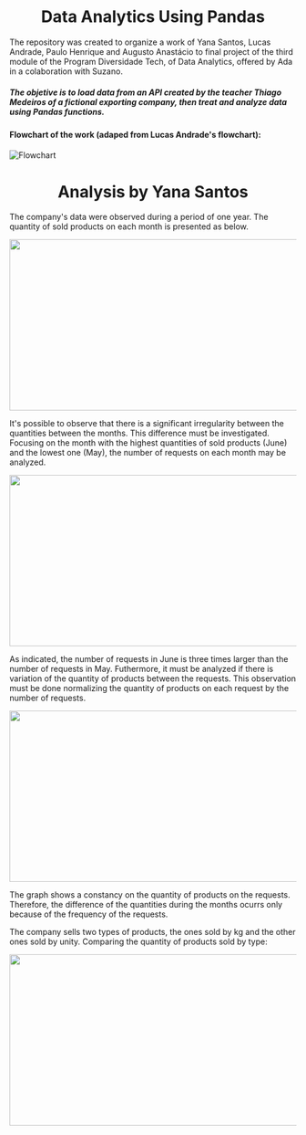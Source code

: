 <h1 align="center">Data Analytics Using Pandas</h1>

The repository was created to organize a work of Yana Santos, Lucas Andrade, Paulo Henrique and Augusto Anastácio to final
project of the third module of the Program Diversidade Tech, of Data Analytics, offered by Ada in a colaboration with Suzano.

##### The objetive is to load data from an API created by the teacher Thiago Medeiros of a fictional exporting company, then treat and analyze data using Pandas functions.

#### Flowchart of the work (adaped from Lucas Andrade's flowchart):

![Flowchart](https://user-images.githubusercontent.com/59098432/202789750-2c5ea7a4-bdba-4e36-9515-8cc32bdc0ee2.png)

<h1 align="center">Analysis by Yana Santos</h1>

The company's data were observed during a period of one year. The quantity of sold products on each month is presented as below.

<p align="center">
  <img width="700" height="300" src="https://user-images.githubusercontent.com/59098432/203857895-6d5e3138-eb89-4a8d-afd6-e4a6dff65304.png">
</p>

It's possible to observe that there is a significant irregularity between the quantities between the months. This difference must be investigated. Focusing on the month with the highest quantities of sold products (June) and the lowest one (May), the number of requests on each month may be analyzed. 

<p align="center">
  <img width="600" height="300" src="https://user-images.githubusercontent.com/59098432/203858398-2192e933-778a-459a-9b2c-f88cf999a019.png">
</p>

As indicated, the number of requests in June is three times larger than the number of requests in May. Futhermore, it must be analyzed if there is variation of the quantity of products between the requests. This observation must be done normalizing the quantity of products on each request by the number of requests.

<p align="center">
  <img width="600" height="300" src="https://user-images.githubusercontent.com/59098432/203860894-7d28e51e-bd61-4a5e-98a1-d5aae249a6aa.png">
</p>

The graph shows a constancy on the quantity of products on the requests. Therefore, the difference of the quantities during the months ocurrs only because of the frequency of the requests. 

The company sells two types of products, the ones sold by kg and the other ones sold by unity. Comparing the quantity of products sold by type:

<p align="center">
  <img width="600" height="300" src="https://user-images.githubusercontent.com/59098432/203861565-84c10351-249d-4aff-abcb-4471e100ebb5.png">
</p>
